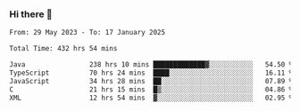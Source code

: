 ### Hi there 👋

<!--START_SECTION:waka-->

```txt
From: 29 May 2023 - To: 17 January 2025

Total Time: 432 hrs 54 mins

Java                238 hrs 10 mins █████████████▓░░░░░░░░░░░   54.50 %
TypeScript          70 hrs 24 mins  ████░░░░░░░░░░░░░░░░░░░░░   16.11 %
JavaScript          34 hrs 28 mins  ██░░░░░░░░░░░░░░░░░░░░░░░   07.89 %
C                   21 hrs 15 mins  █▒░░░░░░░░░░░░░░░░░░░░░░░   04.86 %
XML                 12 hrs 54 mins  ▓░░░░░░░░░░░░░░░░░░░░░░░░   02.95 %
```

<!--END_SECTION:waka-->
<!--
**the-beef-calculator/the-beef-calculator** is a ✨ _special_ ✨ repository because its `README.md` (this file) appears on your GitHub profile.

Here are some ideas to get you started:

- 🔭 I’m currently working on ...
- 🌱 I’m currently learning ...
- 👯 I’m looking to collaborate on ...
- 🤔 I’m looking for help with ...
- 💬 Ask me about ...
- 📫 How to reach me: ...
- 😄 Pronouns: ...
- ⚡ Fun fact: ...
-->
